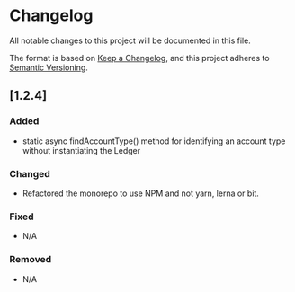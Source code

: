 # Changelog

All notable changes to this project will be documented in this file.

The format is based on [Keep a Changelog](https://keepachangelog.com/en/1.0.0/), and this project adheres to [Semantic Versioning](https://semver.org/spec/v2.0.0.html).

## [1.2.4]

### Added
- static async findAccountType() method for identifying an account type without instantiating the Ledger

### Changed
- Refactored the monorepo to use NPM and not yarn, lerna or bit.

### Fixed
- N/A

### Removed
- N/A